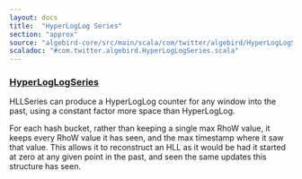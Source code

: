 ```yaml
---
layout: docs
title:  "HyperLogLog Series"
section: "approx"
source: "algebird-core/src/main/scala/com/twitter/algebird/HyperLogLogSeries.scala"
scaladoc: "#com.twitter.algebird.HyperLogLogSeries.scala"
---
```


### [HyperLogLogSeries](https://github.com/twitter/algebird/blob/develop/algebird-core/src/main/scala/com/twitter/algebird/HyperLogLogSeries.scala)

HLLSeries can produce a HyperLogLog counter for any window into the past, using a constant factor more space than HyperLogLog.

For each hash bucket, rather than keeping a single max RhoW value, it keeps every RhoW value it has seen, and the max timestamp where it saw that value.  This allows it to reconstruct an HLL as it would be had it started at zero at any given point in the past, and seen the same updates this structure has seen.
